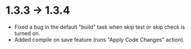 # 1.3.3 -> 1.3.4

- Fixed a bug in the default "build" task when skip test or skip check is turned on.
- Added compile on save feature (runs "Apply Code Changes" action).

